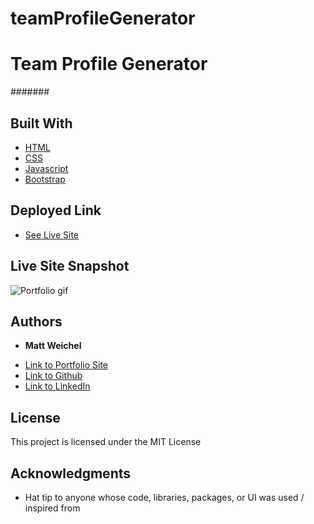 # teamProfileGenerator
# Team Profile Generator

#######


## Built With

* [HTML](https://developer.mozilla.org/en-US/docs/Web/HTML)
* [CSS](https://developer.mozilla.org/en-US/docs/Web/CSS)
* [Javascript](https://developer.mozilla.org/en-US/docs/Web/JavaScript)
* [Bootstrap](https://developer.mozilla.org/en-US/docs/Web/JavaScript)


## Deployed Link

* [See Live Site](https://maweiche.github.io/teamProfileGenerator/)

## Live Site Snapshot

![Portfolio gif](#)


## Authors

* **Matt Weichel** 

- [Link to Portfolio Site](https://maweiche.github.io/pro_portfolio/)
- [Link to Github](https://github.com/maweiche)
- [Link to LinkedIn](https://www.linkedin.com/in/mattweichel/)

## License

This project is licensed under the MIT License 

## Acknowledgments

* Hat tip to anyone whose code, libraries, packages, or UI was used  / inspired from
